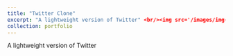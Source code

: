 ```yaml
---
title: "Twitter Clone"
excerpt: "A lightweight version of Twitter" <br/><img src='/images/img-twitter.jpg'>"
collection: portfolio
---
```



A lightweight version of Twitter


